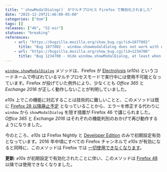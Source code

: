 ```yaml
---
title: "`showModalDialog()` がマルチプロセス Firefox で無効化されました"
date: "2015-12-29T21:46:00-05:00"
categories: ["dom"]
tags: []
releases: ["46", "52-esr"]
statuses: "breaking"
references:
    - url: "https://bugzilla.mozilla.org/show_bug.cgi?id=1077002"
      title: "Bug 1077002 - window.showmodaldialog does not work with e10s"
    - url: "https://bugzilla.mozilla.org/show_bug.cgi?id=1234700"
      title: "Bug 1234700 - Hide window.showModalDialog, at least when e10s is enabled"
---
```

[`window.showModalDialog`](https://developer.mozilla.org/docs/Web/API/Window/showModalDialog) メソッドは、Firefox が [Electrolysis](https://wiki.mozilla.org/Electrolysis) (*e10s*) というコードネームで呼ばれているマルチプロセスモードで実行中には使用不可能となっています。Firefox が投げていた例外により、少なくとも *Office 365* と *Exchange 2016* が正しく動作しないことが判明していました。

*e10s* 上でこの機能に対応することは技術的に難しいことと、このメソッドは既に [Firefox 28 以降廃止予定](https://www.fxsitecompat.dev/ja/docs/2013/showmodaldialog-has-been-deprecated/) となっていることから、エラーを修正する代わりに `window` から `showModalDialog` を隠す措置が Firefox 46 で講じられました。*Office 365* と *Exchange 2016* はそれぞれの機能判別のおかげで再び動作するようになりました。

今のところ、*e10s* は Firefox Nightly と [Developer Edition](https://www.fxsitecompat.dev/ja/docs/2015/multi-process-is-enabled-by-default-on-the-developer-edition/) のみで初期設定有効となっています。2016 年中頃にすべての Firefox チャンネルで *e10s* が有効になると同時に、このメソッドは Firefox では [一切使用できなくなります](https://www.fxsitecompat.dev/ja/docs/2015/window-showmodaldialog-will-be-removed/)。

**更新**: *e10s* が初期設定で有効化されたことに伴い、このメソッドは [Firefox 48](https://www.fxsitecompat.dev/ja/docs/2016/window-showmodaldialog-has-been-removed/) 以降では使用できなくなりました。
